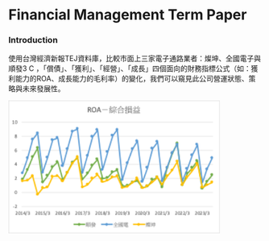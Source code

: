 # Financial Management Term Paper


### Introduction

使用台灣經濟新報TEJ資料庫，比較市面上三家電子通路業者：燦坤、全國電子與順發3 C ，「償債」、「獲利」、「經營」、「成長」四個面向的財務指標公式（如：獲利能力的ROA、成長能力的毛利率）的變化，我們可以窺見此公司營運狀態、策略與未來發展性。


<img src="ROA.png" width="420"/>


